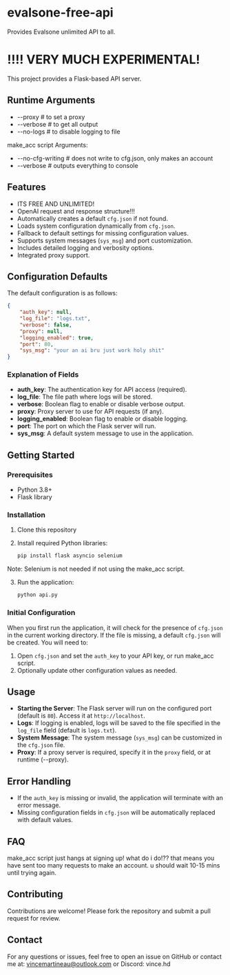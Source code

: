 # evalsone-free-api
 Provides Evalsone unlimited API to all.


# !!!! VERY MUCH EXPERIMENTAL!

This project provides a Flask-based API server.



## Runtime Arguments
- --proxy # to set a proxy
- --verbose # to get all output
- --no-logs # to disable logging to file

make_acc script Arguments:
- --no-cfg-writing # does not write to cfg.json, only makes an account
- --verbose # outputs everything to console



## Features

- ITS FREE AND UNLIMITED!
- OpenAI request and response structure!!!
- Automatically creates a default `cfg.json` if not found.
- Loads system configuration dynamically from `cfg.json`.
- Fallback to default settings for missing configuration values.
- Supports system messages (`sys_msg`) and port customization.
- Includes detailed logging and verbosity options.
- Integrated proxy support.


## Configuration Defaults

The default configuration is as follows:

```json
{
    "auth_key": null,
    "log_file": "logs.txt",
    "verbose": false,
    "proxy": null,
    "logging_enabled": true,
    "port": 80,
    "sys_msg": "your an ai bru just work holy shit"
}
```

### Explanation of Fields

- **auth_key**: The authentication key for API access (required).
- **log_file**: The file path where logs will be stored.
- **verbose**: Boolean flag to enable or disable verbose output.
- **proxy**: Proxy server to use for API requests (if any).
- **logging_enabled**: Boolean flag to enable or disable logging.
- **port**: The port on which the Flask server will run.
- **sys_msg**: A default system message to use in the application.

## Getting Started

### Prerequisites

- Python 3.8+
- Flask library

### Installation

1. Clone this repository

2. Install required Python libraries:
   ```bash
   pip install flask asyncio selenium
   ```
Note: Selenium is not needed if not using the make_acc script.

3. Run the application:
   ```bash
   python api.py
   ```

### Initial Configuration

When you first run the application, it will check for the presence of `cfg.json` in the current working directory. If the file is missing, a default `cfg.json` will be created. You will need to:

1. Open `cfg.json` and set the `auth_key` to your API key, or run make_acc script.
2. Optionally update other configuration values as needed.

## Usage

- **Starting the Server**: The Flask server will run on the configured port (default is `80`). Access it at `http://localhost`.
- **Logs**: If logging is enabled, logs will be saved to the file specified in the `log_file` field (default is `logs.txt`).
- **System Message**: The system message (`sys_msg`) can be customized in the `cfg.json` file.
- **Proxy**: If a proxy server is required, specify it in the `proxy` field, or at runtime (--proxy).

## Error Handling

- If the `auth_key` is missing or invalid, the application will terminate with an error message.
- Missing configuration fields in `cfg.json` will be automatically replaced with default values.


## FAQ

make_acc script just hangs at signing up! what do i do!??
that means you have sent too many requests to make an account. u should wait 10-15 mins until trying again.



## Contributing

Contributions are welcome! Please fork the repository and submit a pull request for review.

## Contact

For any questions or issues, feel free to open an issue on GitHub or contact me at:
vincemartineau@outlook.com
or Discord:
vince.hd